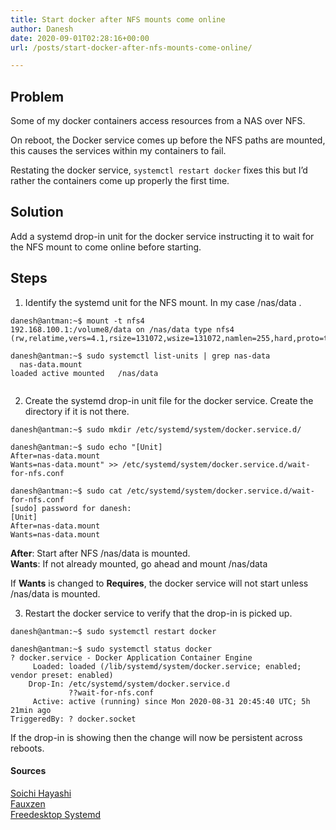 ```yaml
---
title: Start docker after NFS mounts come online
author: Danesh
date: 2020-09-01T02:28:16+00:00
url: /posts/start-docker-after-nfs-mounts-come-online/

---
```

<div class="wp-block-jetpack-markdown">
  <h2>
    Problem
  </h2>
  
  <p>
    Some of my docker containers access resources from a NAS over NFS.
  </p>
  
  <p>
    On reboot, the Docker service comes up before the NFS paths are mounted, this causes the services within my containers to fail.
  </p>
  
  <p>
    Restating the docker service, <code>systemctl restart docker</code> fixes this but I&#8217;d rather the containers come up properly the first time.
  </p>
  
  <h2>
    Solution
  </h2>
  
  <p>
    Add a systemd drop-in unit for the docker service instructing it to wait for the NFS mount to come online before starting.
  </p>
  
  <h2>
    Steps
  </h2>
  
  <ol>
    <li>
      Identify the systemd unit for the NFS mount. In my case /nas/data .
    </li>
  </ol>
  
  <pre><code>danesh@antman:~$ mount -t nfs4
192.168.100.1:/volume8/data on /nas/data type nfs4 (rw,relatime,vers=4.1,rsize=131072,wsize=131072,namlen=255,hard,proto=tcp,timeo=600,retrans=2,sec=sys,clientaddr=192.168.100.2,local_lock=none,addr=192.168.100.1,_netdev)  

danesh@antman:~$ sudo systemctl list-units | grep nas-data
  nas-data.mount                                                                                                         loaded active mounted   /nas/data  
               
</code></pre>
  
  <ol start="2">
    <li>
      Create the systemd drop-in unit file for the docker service. Create the directory if it is not there.
    </li>
  </ol>
  
  <pre><code>danesh@antman:~$ sudo mkdir /etc/systemd/system/docker.service.d/  

danesh@antman:~$ sudo echo "[Unit]
After=nas-data.mount
Wants=nas-data.mount" &gt;&gt; /etc/systemd/system/docker.service.d/wait-for-nfs.conf

danesh@antman:~$ sudo cat /etc/systemd/system/docker.service.d/wait-for-nfs.conf 
[sudo] password for danesh: 
[Unit]
After=nas-data.mount
Wants=nas-data.mount
</code></pre>
  
  <p>
    <strong>After</strong>: Start after NFS /nas/data is mounted.<br /> <strong>Wants</strong>: If not already mounted, go ahead and mount /nas/data
  </p>
  
  <p>
    If <strong>Wants</strong> is changed to <strong>Requires</strong>, the docker service will not start unless /nas/data is mounted.
  </p>
  
  <ol start="3">
    <li>
      Restart the docker service to verify that the drop-in is picked up.
    </li>
  </ol>
  
  <pre><code>danesh@antman:~$ sudo systemctl restart docker

danesh@antman:~$ sudo systemctl status docker
? docker.service - Docker Application Container Engine
     Loaded: loaded (/lib/systemd/system/docker.service; enabled; vendor preset: enabled)
    Drop-In: /etc/systemd/system/docker.service.d
             ??wait-for-nfs.conf
     Active: active (running) since Mon 2020-08-31 20:45:40 UTC; 5h 21min ago
TriggeredBy: ? docker.socket
</code></pre>
  
  <p>
    If the drop-in is showing then the change will now be persistent across reboots.
  </p>
  
  <h4>
    Sources
  </h4>
  
  <p>
    <a href="https://soichi.us/blog/systemd-tips/">Soichi Hayashi</a><br /> <a href="https://fauxzen.com/docker-issues-with-nfs-mount/">Fauxzen</a><br /> <a href="https://www.freedesktop.org/software/systemd/man/systemd.unit.html">Freedesktop Systemd</a>
  </p>
</div>